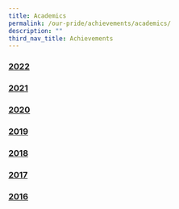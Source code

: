 ```yaml
---
title: Academics
permalink: /our-pride/achievements/academics/
description: ""
third_nav_title: Achievements
---
```

### [2022](/our-pride/achievements/academics/2022/)

### [2021](/our-pride/achievements/academics/2021/)

### [2020](/our-pride/achievements/academics/2020/)

### [2019](/our-pride/achievements/academics/2019/)

### [2018](/our-pride/achievements/academics/2018/)

### [2017](/our-pride/achievements/academics/2017/)

### [2016](/our-pride/achievements/academics/2016/)
